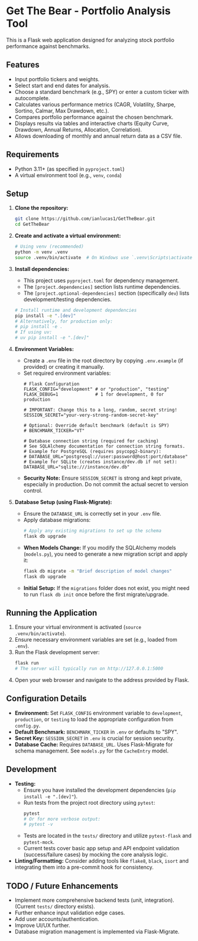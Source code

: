 # Get The Bear - Portfolio Analysis Tool

This is a Flask web application designed for analyzing stock portfolio performance against benchmarks.

## Features

*   Input portfolio tickers and weights.
*   Select start and end dates for analysis.
*   Choose a standard benchmark (e.g., SPY) or enter a custom ticker with autocomplete.
*   Calculates various performance metrics (CAGR, Volatility, Sharpe, Sortino, Calmar, Max Drawdown, etc.).
*   Compares portfolio performance against the chosen benchmark.
*   Displays results via tables and interactive charts (Equity Curve, Drawdown, Annual Returns, Allocation, Correlation).
*   Allows downloading of monthly and annual return data as a CSV file.

## Requirements

*   Python 3.11+ (as specified in `pyproject.toml`)
*   A virtual environment tool (e.g., `venv`, `conda`)

## Setup

1.  **Clone the repository:**
    ```bash
    git clone https://github.com/ianlucas1/GetTheBear.git
    cd GetTheBear
    ```

2.  **Create and activate a virtual environment:**
    ```bash
    # Using venv (recommended)
    python -m venv .venv
    source .venv/bin/activate  # On Windows use `.venv\Scripts\activate`
    ```

3.  **Install dependencies:**
    *   This project uses `pyproject.toml` for dependency management.
    *   The `[project.dependencies]` section lists runtime dependencies.
    *   The `[project.optional-dependencies]` section (specifically `dev`) lists development/testing dependencies.
    ```bash
    # Install runtime and development dependencies
    pip install -e ".[dev]" 
    # Alternatively, for production only:
    # pip install -e .
    # If using uv:
    # uv pip install -e ".[dev]"
    ```

4.  **Environment Variables:**
    *   Create a `.env` file in the root directory by copying `.env.example` (if provided) or creating it manually.
    *   Set required environment variables:
        ```dotenv
        # Flask Configuration
        FLASK_CONFIG="development" # or "production", "testing"
        FLASK_DEBUG=1              # 1 for development, 0 for production
        
        # IMPORTANT: Change this to a long, random, secret string!
        SESSION_SECRET="your-very-strong-random-secret-key"

        # Optional: Override default benchmark (default is SPY)
        # BENCHMARK_TICKER="VT"

        # Database connection string (required for caching)
        # See SQLAlchemy documentation for connection string formats.
        # Example for PostgreSQL (requires psycopg2-binary):
        # DATABASE_URL="postgresql://user:password@host:port/database"
        # Example for SQLite (creates instance/dev.db if not set):
        DATABASE_URL="sqlite:///instance/dev.db"
        ```
    *   **Security Note:** Ensure `SESSION_SECRET` is strong and kept private, especially in production. Do not commit the actual secret to version control.

5.  **Database Setup (using Flask-Migrate):**
    *   Ensure the `DATABASE_URL` is correctly set in your `.env` file.
    *   Apply database migrations:
        ```bash
        # Apply any existing migrations to set up the schema
        flask db upgrade
        ```
    *   **When Models Change:** If you modify the SQLAlchemy models (`models.py`), you need to generate a new migration script and apply it:
        ```bash
        flask db migrate -m "Brief description of model changes"
        flask db upgrade
        ```
    *   **Initial Setup:** If the `migrations` folder does not exist, you might need to run `flask db init` once before the first migrate/upgrade.

## Running the Application

1.  Ensure your virtual environment is activated (`source .venv/bin/activate`).
2.  Ensure necessary environment variables are set (e.g., loaded from `.env`).
3.  Run the Flask development server:
    ```bash
    flask run
    # The server will typically run on http://127.0.0.1:5000
    ```
4.  Open your web browser and navigate to the address provided by Flask.

## Configuration Details

*   **Environment:** Set `FLASK_CONFIG` environment variable to `development`, `production`, or `testing` to load the appropriate configuration from `config.py`.
*   **Default Benchmark:** `BENCHMARK_TICKER` in `.env` or defaults to "SPY".
*   **Secret Key:** `SESSION_SECRET` in `.env` is crucial for session security.
*   **Database Cache:** Requires `DATABASE_URL`. Uses Flask-Migrate for schema management. See `models.py` for the `CacheEntry` model.

## Development

*   **Testing:** 
    *   Ensure you have installed the development dependencies (`pip install -e ".[dev]"`).
    *   Run tests from the project root directory using `pytest`:
        ```bash
        pytest
        # Or for more verbose output:
        # pytest -v
        ```
    *   Tests are located in the `tests/` directory and utilize `pytest-flask` and `pytest-mock`.
    *   Current tests cover basic app setup and API endpoint validation (success/failure cases) by mocking the core analysis logic.
*   **Linting/Formatting:** Consider adding tools like `flake8`, `black`, `isort` and integrating them into a pre-commit hook for consistency.

## TODO / Future Enhancements

*   Implement more comprehensive backend tests (unit, integration). (Current `tests/` directory exists).
*   Further enhance input validation edge cases.
*   Add user accounts/authentication.
*   Improve UI/UX further.
*   Database migration management is implemented via Flask-Migrate.